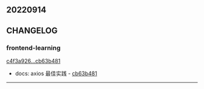 ## 20220914

## CHANGELOG

### frontend-learning

[c4f3a926...cb63b481](https://github.com/zhbhun/frontend-learning/compare/c4f3a926...cb63b481)

* docs: axios 最佳实践 - [cb63b481](https://github.com/zhbhun/frontend-learning/commit/cb63b48136306cc17d8ea6523e3ded1cfa9bca50)

---

